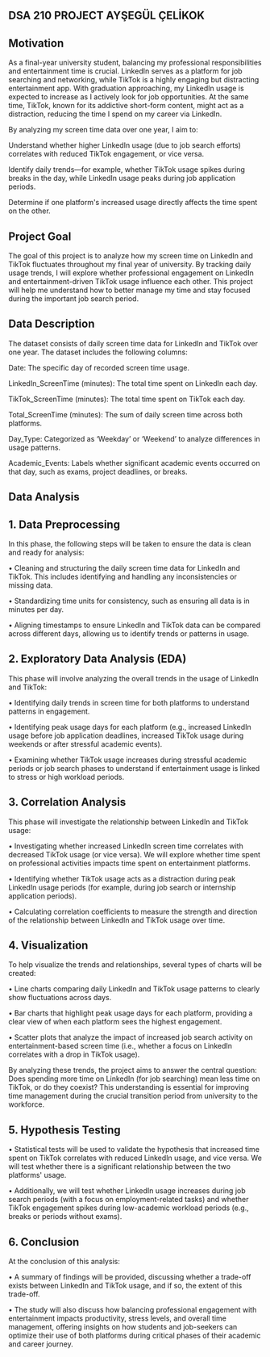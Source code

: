 ## DSA 210 PROJECT AYŞEGÜL ÇELİKOK
## Motivation
As a final-year university student, balancing my professional responsibilities and entertainment time is crucial. LinkedIn serves as a platform for job searching and networking, while TikTok is a highly engaging but distracting entertainment app. With graduation approaching, my LinkedIn usage is expected to increase as I actively look for job opportunities. At the same time, TikTok, known for its addictive short-form content, might act as a distraction, reducing the time I spend on my career via LinkedIn.

By analyzing my screen time data over one year, I aim to:

Understand whether higher LinkedIn usage (due to job search efforts) correlates with reduced TikTok engagement, or vice versa.

Identify daily trends—for example, whether TikTok usage spikes during breaks in the day, while LinkedIn usage peaks during job application periods.

Determine if one platform's increased usage directly affects the time spent on the other.
 
## Project Goal
The goal of this project is to analyze how my screen time on LinkedIn and TikTok fluctuates throughout my final year of university. By tracking daily usage trends, I will explore whether professional engagement on LinkedIn and entertainment-driven TikTok usage influence each other. This project will help me understand how to better manage my time and stay focused during the important job search period.

## Data Description
The dataset consists of daily screen time data for LinkedIn and TikTok over one year. The dataset includes the following columns:

Date: The specific day of recorded screen time usage.

LinkedIn_ScreenTime (minutes): The total time spent on LinkedIn each day.

TikTok_ScreenTime (minutes): The total time spent on TikTok each day.

Total_ScreenTime (minutes): The sum of daily screen time across both platforms.

Day_Type: Categorized as ‘Weekday’ or ‘Weekend’ to analyze differences in usage patterns.

Academic_Events: Labels whether significant academic events occurred on that day, such as exams, project deadlines, or breaks.

## Data Analysis
## 1. Data Preprocessing
In this phase, the following steps will be taken to ensure the data is clean and ready for analysis:

•	Cleaning and structuring the daily screen time data for LinkedIn and TikTok. This includes identifying and handling any inconsistencies or missing data.

•	Standardizing time units for consistency, such as ensuring all data is in minutes per day.

•	Aligning timestamps to ensure LinkedIn and TikTok data can be compared across different days, allowing us to identify trends or patterns in usage.

## 2. Exploratory Data Analysis (EDA)
This phase will involve analyzing the overall trends in the usage of LinkedIn and TikTok:

•	Identifying daily trends in screen time for both platforms to understand patterns in engagement.

•	Identifying peak usage days for each platform (e.g., increased LinkedIn usage before job application deadlines, increased TikTok usage during weekends or after stressful academic events).

•	Examining whether TikTok usage increases during stressful academic periods or job search phases to understand if entertainment usage is linked to stress or high workload periods.

## 3. Correlation Analysis
This phase will investigate the relationship between LinkedIn and TikTok usage:

•	Investigating whether increased LinkedIn screen time correlates with decreased TikTok usage (or vice versa). We will explore whether time spent on professional activities impacts time spent on entertainment platforms.

•	Identifying whether TikTok usage acts as a distraction during peak LinkedIn usage periods (for example, during job search or internship application periods).

•	Calculating correlation coefficients to measure the strength and direction of the relationship between LinkedIn and TikTok usage over time.

## 4. Visualization
To help visualize the trends and relationships, several types of charts will be created:

• Line charts comparing daily LinkedIn and TikTok usage patterns to clearly show fluctuations across days.	

•	Bar charts that highlight peak usage days for each platform, providing a clear view of when each platform sees the highest engagement.

•	Scatter plots that analyze the impact of increased job search activity on entertainment-based screen time (i.e., whether a focus on LinkedIn correlates with a drop in TikTok usage).

By analyzing these trends, the project aims to answer the central question: Does spending more time on LinkedIn (for job searching) mean less time on TikTok, or do they coexist? This understanding is essential for improving time management during the crucial transition period from university to the workforce.
## 5. Hypothesis Testing

•	Statistical tests will be used to validate the hypothesis that increased time spent on TikTok correlates with reduced LinkedIn usage, and vice versa. We will test whether there is a significant relationship between the two platforms' usage.

•	Additionally, we will test whether LinkedIn usage increases during job search periods (with a focus on employment-related tasks) and whether TikTok engagement spikes during low-academic workload periods (e.g., breaks or periods without exams).
## 6. Conclusion
At the conclusion of this analysis:

•	A summary of findings will be provided, discussing whether a trade-off exists between LinkedIn and TikTok usage, and if so, the extent of this trade-off.

•	The study will also discuss how balancing professional engagement with entertainment impacts productivity, stress levels, and overall time management, offering insights on how students and job-seekers can optimize their use of both platforms during critical phases of their academic and career journey.





